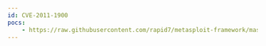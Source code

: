```yaml
---
id: CVE-2011-1900
pocs:
    - https://raw.githubusercontent.com/rapid7/metasploit-framework/master/modules/auxiliary/scanner/scada/indusoft_ntwebserver_fileaccess.rb
---
```

